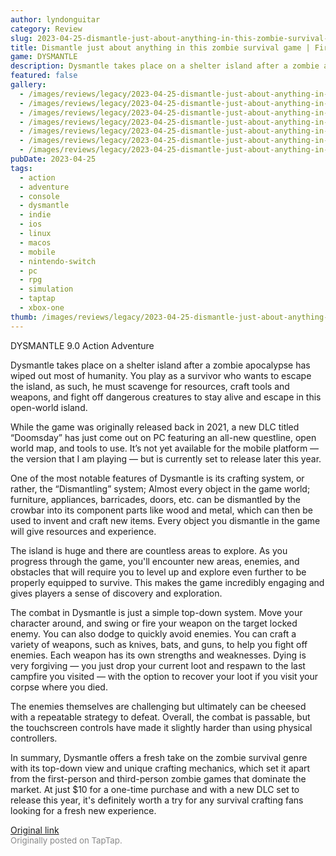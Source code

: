 ```yaml
---
author: lyndonguitar
category: Review
slug: 2023-04-25-dismantle-just-about-anything-in-this-zombie-survival-game-first-impressions-dysmantle
title: Dismantle just about anything in this zombie survival game | First Impressions - Dysmantle
game: DYSMANTLE
description: Dysmantle takes place on a shelter island after a zombie apocalypse has wiped out most of humanity. You play as a survivor who wants to escape the island, as such, he must scavenge for resources, craft tools and weapons, and fight off dangerous creatures to stay alive and escape in this open-world island.
featured: false
gallery:
  - /images/reviews/legacy/2023-04-25-dismantle-just-about-anything-in-this-zombie-survival-game--first-impressions---dysmantle-0.avif
  - /images/reviews/legacy/2023-04-25-dismantle-just-about-anything-in-this-zombie-survival-game--first-impressions---dysmantle-1.avif
  - /images/reviews/legacy/2023-04-25-dismantle-just-about-anything-in-this-zombie-survival-game--first-impressions---dysmantle-2.avif
  - /images/reviews/legacy/2023-04-25-dismantle-just-about-anything-in-this-zombie-survival-game--first-impressions---dysmantle-3.avif
  - /images/reviews/legacy/2023-04-25-dismantle-just-about-anything-in-this-zombie-survival-game--first-impressions---dysmantle-4.avif
  - /images/reviews/legacy/2023-04-25-dismantle-just-about-anything-in-this-zombie-survival-game--first-impressions---dysmantle-5.avif
  - /images/reviews/legacy/2023-04-25-dismantle-just-about-anything-in-this-zombie-survival-game--first-impressions---dysmantle-6.avif
pubDate: 2023-04-25
tags:
  - action
  - adventure
  - console
  - dysmantle
  - indie
  - ios
  - linux
  - macos
  - mobile
  - nintendo-switch
  - pc
  - rpg
  - simulation
  - taptap
  - xbox-one
thumb: /images/reviews/legacy/2023-04-25-dismantle-just-about-anything-in-this-zombie-survival-game--first-impressions---dysmantle-0.avif
---
```


DYSMANTLE
9.0
Action
Adventure

Dysmantle takes place on a shelter island after a zombie apocalypse has wiped out most of humanity. You play as a survivor who wants to escape the island, as such, he must scavenge for resources, craft tools and weapons, and fight off dangerous creatures to stay alive and escape in this open-world island.

While the game was originally released back in 2021, a new DLC titled “Doomsday” has just come out on PC featuring an all-new questline, open world map, and tools to use. It’s not yet available for the mobile platform — the version that I am playing — but is currently set to release later this year.

One of the most notable features of Dysmantle is its crafting system, or rather, the “Dismantling” system; Almost every object in the game world; furniture, appliances, barricades, doors, etc. can be dismantled by the crowbar into its component parts like wood and metal, which can then be used to invent and craft new items. Every object you dismantle in the game will give resources and experience.

The island is huge and there are countless areas to explore. As you progress through the game, you'll encounter new areas, enemies, and obstacles that will require you to level up and explore even further to be properly equipped to survive. This makes the game incredibly engaging and gives players a sense of discovery and exploration.

The combat in Dysmantle is just a simple top-down system. Move your character around, and swing or fire your weapon on the target locked enemy. You can also dodge to quickly avoid enemies. You can craft a variety of weapons, such as knives, bats, and guns, to help you fight off enemies. Each weapon has its own strengths and weaknesses. Dying is very forgiving — you just drop your current loot and respawn to the last campfire you visited — with the option to recover your loot if you visit your corpse where you died.

The enemies themselves are challenging but ultimately can be cheesed with a repeatable strategy to defeat. Overall, the combat is passable, but the touchscreen controls have made it slightly harder than using physical controllers.

In summary, Dysmantle offers a fresh take on the zombie survival genre with its top-down view and unique crafting mechanics, which set it apart from the first-person and third-person zombie games that dominate the market. At just $10 for a one-time purchase and with a new DLC set to release this year, it's definitely worth a try for any survival crafting fans looking for a fresh new experience.

[Original link](https://www.taptap.io/post/5234838)<br><span style="font-size: 0.95em; color: #888;">Originally posted on TapTap.</span>
